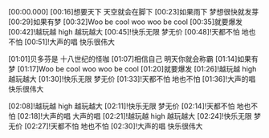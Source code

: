 [00:00.000]
[00:16]想要天下 天空就会在脚下
[00:23]如果雨下 梦想很快就发芽
[00:29]如果有梦
[00:32]Woo be cool woo woo be cool
[00:35]就要爆发
[00:42]!越玩越 high 越玩越大
[00:45]!快乐无限 梦无价
[00:48]!天都不怕 地也不怕
[00:51]!大声的唱 快乐很伟大

[01:01]贝多芬是 十八世纪的怪咖
[01:07]相信自己 明天你就会称霸
[01:14]如果有梦
[01:17]Woo be cool woo woo be cool
[01:20]就要爆发
[01:26]!越玩越 high 越玩越大
[01:30]!快乐无限 梦无价
[01:33]!天都不怕 地也不怕
[01:36]!大声的唱 快乐很伟大

[02:08]!越玩越 high 越玩越大
[02:11]!快乐无限 梦无价
[02:14]!天都不怕 地也不怕
[02:18]!大声的唱 大声的唱
[02:21]!越玩越 high 越玩越大
[02:24]!快乐无限 梦无价
[02:27]!天都不怕 地也不怕
[02:30]!大声的唱 快乐很伟大